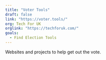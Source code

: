 ```yaml
---
title: "Voter Tools"
draft: false
link: "https://voter.tools/"
org: Tech For UK
orglink: "https://techforuk.com/"
goals:
  - Find Election Tools
---
```


Websites and projects to help get out the vote.

<!--more-->
